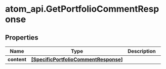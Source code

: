 # atom_api.GetPortfolioCommentResponse

## Properties
Name | Type | Description | Notes
------------ | ------------- | ------------- | -------------
**content** | [**[SpecificPortfolioCommentResponse]**](SpecificPortfolioCommentResponse.md) |  | [optional] 


